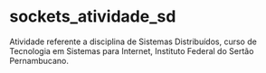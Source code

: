 # sockets_atividade_sd
Atividade referente a disciplina de Sistemas Distribuídos, curso de Tecnologia em Sistemas para Internet, Instituto Federal do Sertão Pernambucano.
